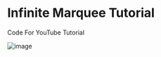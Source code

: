# Infinite Marquee Tutorial
Code For YouTube Tutorial

![image](https://user-images.githubusercontent.com/50236987/230920464-0c53b3f3-8063-423e-80d6-773dccccf255.png)

